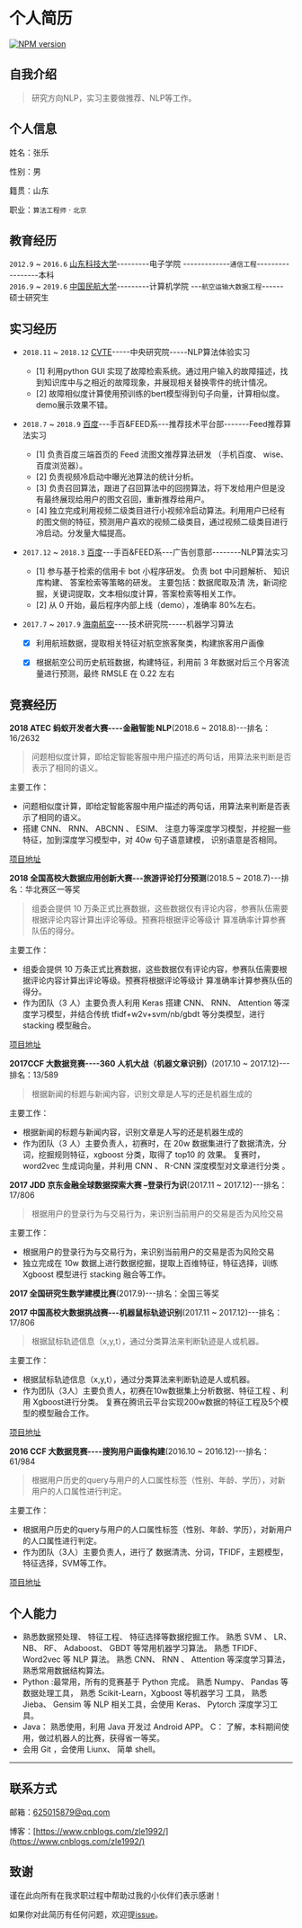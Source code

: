 # 个人简历
[![NPM version](https://badge.fury.io/js/yangjunlong.png)](http://badge.fury.io/js/yangjunlong)
> 

## 自我介绍
> 研究方向NLP，实习主要做推荐、NLP等工作。

## 个人信息
姓名：张乐

性别：男

籍贯：山东

职业：`算法工程师` · `北京`

## 教育经历
`2012.9` ~ `2016.6` [山东科技大学](http://www.sdust.edu.cn/)---------电子学院 -------------`通信工程`-----------------本科    
`2016.9` ~ `2019.6` [中国民航大学](http://www.cauc.edu.cn/)---------计算机学院 ---`航空运输大数据工程`------ 硕士研究生

## 实习经历

- `2018.11` ~ `2018.12` [CVTE](http://www.cvte.com/)-----中央研究院-----NLP算法体验实习
    - [1] 利用python GUI 实现了故障检索系统。通过用户输入的故障描述，找到知识库中与之相近的故障现象，并展现相关替换零件的统计情况。
    - [2] 故障相似度计算使用预训练的bert模型得到句子向量，计算相似度。demo展示效果不错。


- `2018.7` ~ `2018.9` [百度](https://www.baidu.com/)---手百&FEED系---推荐技术平台部-------Feed推荐算法实习
    - [1] 负责百度三端首页的 Feed 流图文推荐算法研发 （手机百度、 wise、百度浏览器）。
    - [2] 负责视频冷启动中曝光池算法的统计分析。
    - [3] 负责召回算法，跟进了召回算法中的回捞算法，将下发给用户但是没有最终展现给用户的图文召回，重新推荐给用户。
    - [4] 独立完成利用视频二级类目进行小视频冷启动算法。利用用户已经有的图文侧的特征，预测用户喜欢的视频二级类目，通过视频二级类目进行冷启动。分发量大幅提高。

- `2017.12` ~ `2018.3` [百度](https://www.baidu.com/)---手百&FEED系---广告创意部--------NLP算法实习
    - [1] 参与基于检索的信用卡 bot 小程序研发。 负责 bot 中问题解析、 知识库构建、 答案检索等策略的研发。 主要包括：数据爬取及清
洗，新词挖掘，关键词提取，文本相似度计算，答案检索等相关工作。
    - [2] 从 0 开始，最后程序内部上线（demo），准确率 80%左右。

- `2017.7` ~ `2017.9` [海南航空](http://www.hnagroup.com/)----技术研究院-----机器学习算法
    - [x] 利用航班数据，提取相关特征对航空旅客聚类，构建旅客用户画像
    - [x] 根据航空公司历史航班数据，构建特征，利用前 3 年数据对后三个月客流量进行预测，最终 RMSLE 在 0.22 左右




## 竞赛经历
**2018 ATEC 蚂蚁开发者大赛----金融智能 NLP**(2018.6 ~ 2018.8)---排名：16/2632
> 问题相似度计算，即给定智能客服中用户描述的两句话，用算法来判断是否表示了相同的语义。

主要工作：
* 问题相似度计算，即给定智能客服中用户描述的两句话，用算法来判断是否表示了相同的语义。
* 搭建 CNN、 RNN、 ABCNN 、 ESIM、 注意力等深度学习模型，并挖掘一些特征，加到深度学习模型中，对 40w 句子语意建模，
识别语意是否相同。

[项目地址](https://github.com/zle1992/atec) 



**2018 全国高校大数据应用创新大赛---旅游评论打分预测**(2018.5 ~ 2018.7)---排名：华北赛区一等奖
>  组委会提供 10 万条正式比赛数据，这些数据仅有评论内容，参赛队伍需要根据评论内容计算出评论等级。预赛将根据评论等级计
算准确率计算参赛队伍的得分。

主要工作：
* 组委会提供 10 万条正式比赛数据，这些数据仅有评论内容，参赛队伍需要根据评论内容计算出评论等级。预赛将根据评论等级计
算准确率计算参赛队伍的得分。
* 作为团队（3 人）主要负责人利用 Keras 搭建 CNN、 RNN、 Attention 等深度学习模型，并结合传统 tfidf+w2v+svm/nb/gbdt
等分类模型，进行 stacking 模型融合。

[项目地址](https://github.com/zle1992/inspur) 




**2017CCF 大数据竞赛----360 人机大战（机器文章识别）**(2017.10 ~ 2017.12)---排名：13/589
> 根据新闻的标题与新闻内容，识别文章是人写的还是机器生成的

主要工作：
* 根据新闻的标题与新闻内容，识别文章是人写的还是机器生成的
* 作为团队（3 人）主要负责人，初赛时，在 20w 数据集进行了数据清洗，分词，挖掘规则特征，xgboost 分类，取得了 top10 的
效果。 复赛时，word2vec 生成词向量，并利用 CNN 、 R-CNN 深度模型对文章进行分类 。
 




**2017 JDD 京东金融全球数据探索大赛 –登录行为识**(2017.11 ~ 2017.12)---排名：17/806
> 根据用户的登录行为与交易行为，来识别当前用户的交易是否为风险交易

主要工作：
* 根据用户的登录行为与交易行为，来识别当前用户的交易是否为风险交易
* 独立完成在 10w 数据上进行数据挖掘，提取上百维特征，特征选择，训练 Xgboost 模型进行 stacking 融合等工作。



**2017 全国研究生数学建模比赛**(2017.9)---排名：全国三等奖





**2017 中国高校大数据挑战赛---机器鼠标轨迹识别**(2017.11 ~ 2017.12)---排名：17/806
> 根据鼠标轨迹信息（x,y,t），通过分类算法来判断轨迹是人或机器。




主要工作：
* 根据鼠标轨迹信息（x,y,t），通过分类算法来判断轨迹是人或机器。
* 作为团队（3人）主要负责人，初赛在10w数据集上分析数据、特征工程 、利用 Xgboost进行分类。 复赛在腾讯云平台实现200w数据的特征工程及5个模型的模型融合工作。

[项目地址](https://github.com/zle1992/2017-Big-Data-Challenge) 




**2016 CCF 大数据竞赛----搜狗用户画像构建**(2016.10 ~ 2016.12)---排名：61/984
> 根据用户历史的query与用户的人口属性标签（性别、年龄、学历），对新用户的人口属性进行判定。

主要工作：
* 根据用户历史的query与用户的人口属性标签（性别、年龄、学历），对新用户的人口属性进行判定。
* 作为团队（3人）主要负责人，进行了 数据清洗、分词，TFIDF，主题模型，特征选择，SVM等工作。

[项目地址](https://github.com/zle1992/2016-ccf-data-mining-competition) 



## 个人能力

* 熟悉数据预处理、 特征工程、 特征选择等数据挖掘工作。 熟悉 SVM 、 LR、 NB、 RF、 Adaboost、 GBDT 等常用机器学习算法。 熟悉
TFIDF、 Word2vec 等 NLP 算法。 熟悉 CNN、 RNN 、 Attention 等深度学习算法，熟悉常用数据结构算法。
* Python :最常用，所有的竞赛基于 Python 完成。 熟悉 Numpy、 Pandas 等数据处理工具， 熟悉 Scikit-Learn，Xgboost 等机器学习
工具， 熟悉 Jieba、 Gensim 等 NLP 相关工具，会使用 Keras、 Pytorch 深度学习工具。
* Java： 熟悉使用，利用 Java 开发过 Android APP。 C： 了解，本科期间使用，做过机器人的比赛，获得省一等奖。
* 会用 Git ，会使用 Liunx、 简单 shell。

---

## 联系方式
邮箱：625015879@qq.com

博客：[https://www.cnblogs.com/zle1992/](https://www.cnblogs.com/zle1992/)


## 致谢
谨在此向所有在我求职过程中帮助过我的小伙伴们表示感谢！

如果你对此简历有任何问题，欢迎提[issue](https://github.com/zle1992/Resume/issues)。
